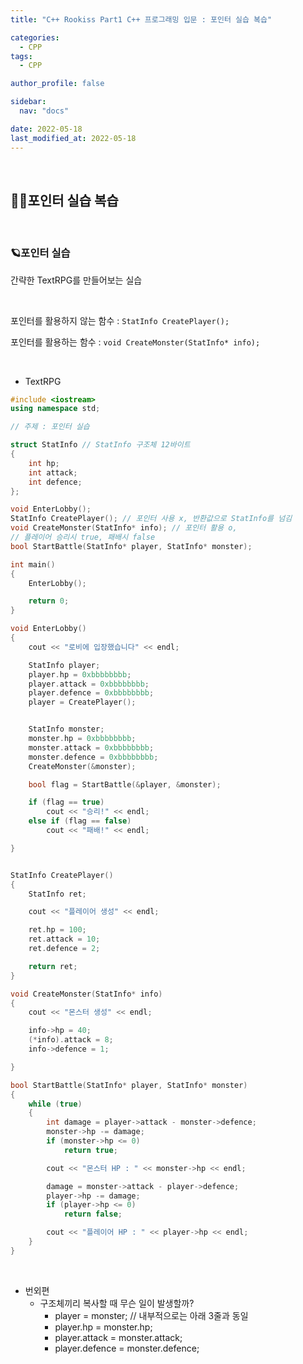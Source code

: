 ```yaml
---
title: "C++ Rookiss Part1 C++ 프로그래밍 입문 : 포인터 실습 복습"

categories:
  - CPP
tags:
  - CPP

author_profile: false

sidebar:
  nav: "docs"

date: 2022-05-18
last_modified_at: 2022-05-18
---
```


<br>

## 🙇‍♀️포인터 실습 복습


<br>

### 🪐포인터 실습

간략한 TextRPG를 만들어보는 실습

<br>

포인터를 활용하지 않는 함수 : `StatInfo CreatePlayer();`

포인터를 활용하는 함수 : `void CreateMonster(StatInfo* info);`

<br>

* TextRPG

```cpp
#include <iostream>
using namespace std;

// 주제 : 포인터 실습

struct StatInfo // StatInfo 구조체 12바이트
{
	int hp;
	int attack;
	int defence;
};

void EnterLobby();
StatInfo CreatePlayer(); // 포인터 사용 x, 반환값으로 StatInfo를 넘김
void CreateMonster(StatInfo* info); // 포인터 활용 o, 
// 플레이어 승리시 true, 패배시 false
bool StartBattle(StatInfo* player, StatInfo* monster);

int main()
{
	EnterLobby();

	return 0;
}

void EnterLobby()
{
	cout << "로비에 입장했습니다" << endl;

	StatInfo player;
	player.hp = 0xbbbbbbbb;
	player.attack = 0xbbbbbbbb;
	player.defence = 0xbbbbbbbb;
	player = CreatePlayer();


	StatInfo monster;
	monster.hp = 0xbbbbbbbb;
	monster.attack = 0xbbbbbbbb;
	monster.defence = 0xbbbbbbbb;
	CreateMonster(&monster);

	bool flag = StartBattle(&player, &monster);

	if (flag == true)
		cout << "승리!" << endl;
	else if (flag == false)
		cout << "패배!" << endl;

}


StatInfo CreatePlayer()
{
	StatInfo ret;

	cout << "플레이어 생성" << endl;

	ret.hp = 100;
	ret.attack = 10;
	ret.defence = 2;

	return ret;
}

void CreateMonster(StatInfo* info)
{
	cout << "몬스터 생성" << endl;

	info->hp = 40;
	(*info).attack = 8;
	info->defence = 1;

}

bool StartBattle(StatInfo* player, StatInfo* monster)
{
	while (true)
	{
		int damage = player->attack - monster->defence;
		monster->hp -= damage;
		if (monster->hp <= 0)
			return true;

		cout << "몬스터 HP : " << monster->hp << endl;

		damage = monster->attack - player->defence;
		player->hp -= damage;
		if (player->hp <= 0)
			return false;

		cout << "플레이어 HP : " << player->hp << endl;
	}
}
```



<br>

* 번외편
	- 구조체끼리 복사할 때 무슨 일이 발생할까?
	    - player = monster; // 내부적으로는 아래 3줄과 동일
	    - player.hp = monster.hp;
	    - player.attack = monster.attack;
	    - player.defence = monster.defence;

